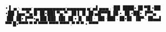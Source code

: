 
• ▌ ▄ ·.  ▄▄▄· ▄▄▄▄▄▄▄▄▄▄·▄▄▄▄▄▄   ▄· ▄▌▄▄▄ .
·██ ▐███▪▐█ ▀█ •██  •██  ▐▄▄·▀▄ █·▐█▪██▌▀▄.▀·
▐█ ▌▐▌▐█·▄█▀▀█  ▐█.▪ ▐█.▪██▪ ▐▀▀▄ ▐█▌▐█▪▐▀▀▪▄
██ ██▌▐█▌▐█ ▪▐▌ ▐█▌· ▐█▌·██▌.▐█•█▌ ▐█▀·.▐█▄▄▌
▀▀  █▪▀▀▀ ▀  ▀  ▀▀▀  ▀▀▀ ▀▀▀ .▀  ▀  ▀ •  ▀▀▀ 

